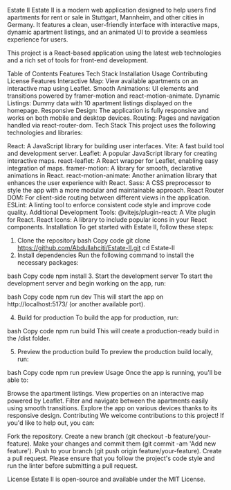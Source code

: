 Estate II
Estate II is a modern web application designed to help users find apartments for rent or sale in Stuttgart, Mannheim, and other cities in Germany. It features a clean, user-friendly interface with interactive maps, dynamic apartment listings, and an animated UI to provide a seamless experience for users.

This project is a React-based application using the latest web technologies and a rich set of tools for front-end development.

Table of Contents
Features
Tech Stack
Installation
Usage
Contributing
License
Features
Interactive Map: View available apartments on an interactive map using Leaflet.
Smooth Animations: UI elements and transitions powered by framer-motion and react-motion-animate.
Dynamic Listings: Dummy data with 10 apartment listings displayed on the homepage.
Responsive Design: The application is fully responsive and works on both mobile and desktop devices.
Routing: Pages and navigation handled via react-router-dom.
Tech Stack
This project uses the following technologies and libraries:

React: A JavaScript library for building user interfaces.
Vite: A fast build tool and development server.
Leaflet: A popular JavaScript library for creating interactive maps.
react-leaflet: A React wrapper for Leaflet, enabling easy integration of maps.
framer-motion: A library for smooth, declarative animations in React.
react-motion-animate: Another animation library that enhances the user experience with React.
Sass: A CSS preprocessor to style the app with a more modular and maintainable approach.
React Router DOM: For client-side routing between different views in the application.
ESLint: A linting tool to enforce consistent code style and improve code quality.
Additional Development Tools:
@vitejs/plugin-react: A Vite plugin for React.
React Icons: A library to include popular icons in your React components.
Installation
To get started with Estate II, follow these steps:

1. Clone the repository
bash
Copy code
git clone https://github.com/Abdullahciti/Estate-II.git
cd Estate-II
2. Install dependencies
Run the following command to install the necessary packages:

bash
Copy code
npm install
3. Start the development server
To start the development server and begin working on the app, run:

bash
Copy code
npm run dev
This will start the app on http://localhost:5173/ (or another available port).

4. Build for production
To build the app for production, run:

bash
Copy code
npm run build
This will create a production-ready build in the /dist folder.

5. Preview the production build
To preview the production build locally, run:

bash
Copy code
npm run preview
Usage
Once the app is running, you'll be able to:

Browse the apartment listings.
View properties on an interactive map powered by Leaflet.
Filter and navigate between the apartments easily using smooth transitions.
Explore the app on various devices thanks to its responsive design.
Contributing
We welcome contributions to this project! If you'd like to help out, you can:

Fork the repository.
Create a new branch (git checkout -b feature/your-feature).
Make your changes and commit them (git commit -am 'Add new feature').
Push to your branch (git push origin feature/your-feature).
Create a pull request.
Please ensure that you follow the project's code style and run the linter before submitting a pull request.

License
Estate II is open-source and available under the MIT License.
